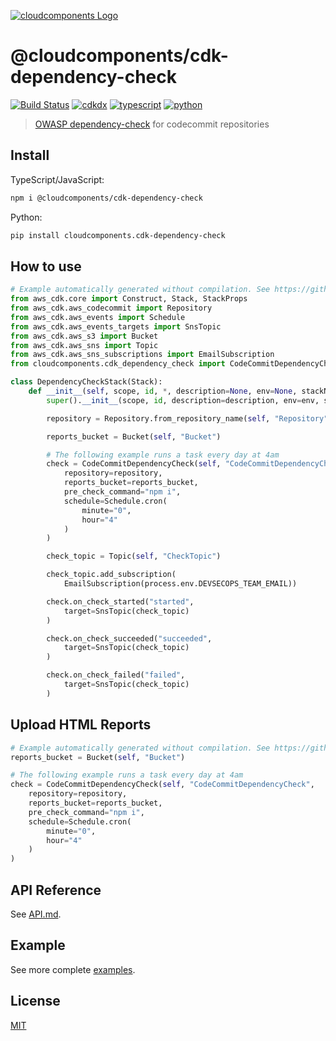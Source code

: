 [![cloudcomponents Logo](https://raw.githubusercontent.com/cloudcomponents/cdk-constructs/master/logo.png)](https://github.com/cloudcomponents/cdk-constructs)

# @cloudcomponents/cdk-dependency-check

[![Build Status](https://travis-ci.org/cloudcomponents/cdk-constructs.svg?branch=master)](https://travis-ci.org/cloudcomponents/cdk-constructs)
[![cdkdx](https://img.shields.io/badge/buildtool-cdkdx-blue.svg)](https://github.com/hupe1980/cdkdx)
[![typescript](https://img.shields.io/badge/jsii-typescript-blueviolet.svg)](https://www.npmjs.com/package/@cloudcomponents/cdk-dependency-check)
[![python](https://img.shields.io/badge/jsii-python-blueviolet.svg)](https://pypi.org/project/cloudcomponents.cdk-dependency-check/)

> [OWASP dependency-check](https://owasp.org/www-project-dependency-check/) for codecommit repositories

## Install

TypeScript/JavaScript:

```bash
npm i @cloudcomponents/cdk-dependency-check
```

Python:

```bash
pip install cloudcomponents.cdk-dependency-check
```

## How to use

```python
# Example automatically generated without compilation. See https://github.com/aws/jsii/issues/826
from aws_cdk.core import Construct, Stack, StackProps
from aws_cdk.aws_codecommit import Repository
from aws_cdk.aws_events import Schedule
from aws_cdk.aws_events_targets import SnsTopic
from aws_cdk.aws_s3 import Bucket
from aws_cdk.aws_sns import Topic
from aws_cdk.aws_sns_subscriptions import EmailSubscription
from cloudcomponents.cdk_dependency_check import CodeCommitDependencyCheck

class DependencyCheckStack(Stack):
    def __init__(self, scope, id, *, description=None, env=None, stackName=None, tags=None, synthesizer=None, terminationProtection=None):
        super().__init__(scope, id, description=description, env=env, stackName=stackName, tags=tags, synthesizer=synthesizer, terminationProtection=terminationProtection)

        repository = Repository.from_repository_name(self, "Repository", process.env.REPOSITORY_NAME)

        reports_bucket = Bucket(self, "Bucket")

        # The following example runs a task every day at 4am
        check = CodeCommitDependencyCheck(self, "CodeCommitDependencyCheck",
            repository=repository,
            reports_bucket=reports_bucket,
            pre_check_command="npm i",
            schedule=Schedule.cron(
                minute="0",
                hour="4"
            )
        )

        check_topic = Topic(self, "CheckTopic")

        check_topic.add_subscription(
            EmailSubscription(process.env.DEVSECOPS_TEAM_EMAIL))

        check.on_check_started("started",
            target=SnsTopic(check_topic)
        )

        check.on_check_succeeded("succeeded",
            target=SnsTopic(check_topic)
        )

        check.on_check_failed("failed",
            target=SnsTopic(check_topic)
        )
```

## Upload HTML Reports

```python
# Example automatically generated without compilation. See https://github.com/aws/jsii/issues/826
reports_bucket = Bucket(self, "Bucket")

# The following example runs a task every day at 4am
check = CodeCommitDependencyCheck(self, "CodeCommitDependencyCheck",
    repository=repository,
    reports_bucket=reports_bucket,
    pre_check_command="npm i",
    schedule=Schedule.cron(
        minute="0",
        hour="4"
    )
)
```

## API Reference

See [API.md](https://github.com/cloudcomponents/cdk-constructs/tree/master/packages/cdk-dependency-check/API.md).

## Example

See more complete [examples](https://github.com/cloudcomponents/cdk-constructs/tree/master/examples).

## License

[MIT](https://github.com/cloudcomponents/cdk-constructs/tree/master/packages/cdk-dependency-check/LICENSE)
